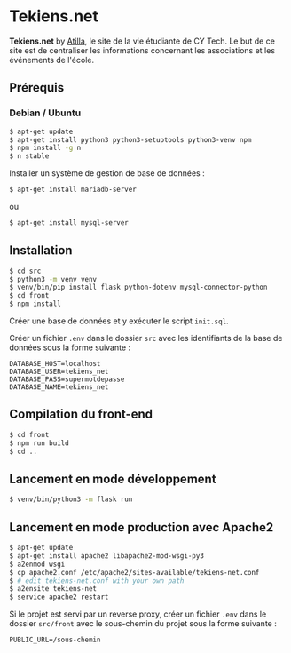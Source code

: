 # Tekiens.net

**Tekiens.net** by [Atilla](https://atilla.org), le site de la vie étudiante de CY Tech.
Le but de ce site est de centraliser les informations concernant les associations et les événements de l'école.

## Prérequis

### Debian / Ubuntu

```sh
$ apt-get update
$ apt-get install python3 python3-setuptools python3-venv npm
$ npm install -g n
$ n stable
```
Installer un système de gestion de base de données :
```sh
$ apt-get install mariadb-server
```
ou
```sh
$ apt-get install mysql-server
```

## Installation

```sh
$ cd src
$ python3 -m venv venv
$ venv/bin/pip install flask python-dotenv mysql-connector-python
$ cd front
$ npm install
```

Créer une base de données et y exécuter le script `init.sql`.

Créer un fichier `.env` dans le dossier `src` avec les identifiants de la base de données sous la forme suivante :
```properties
DATABASE_HOST=localhost
DATABASE_USER=tekiens_net
DATABASE_PASS=supermotdepasse
DATABASE_NAME=tekiens_net
```

## Compilation du front-end

```sh
$ cd front
$ npm run build
$ cd ..
```

## Lancement en mode développement

```sh
$ venv/bin/python3 -m flask run
```

## Lancement en mode production avec Apache2

```sh
$ apt-get update
$ apt-get install apache2 libapache2-mod-wsgi-py3
$ a2enmod wsgi
$ cp apache2.conf /etc/apache2/sites-available/tekiens-net.conf
$ # edit tekiens-net.conf with your own path
$ a2ensite tekiens-net
$ service apache2 restart
```

Si le projet est servi par un reverse proxy, créer un fichier `.env` dans le dossier `src/front` avec le sous-chemin du projet sous la forme suivante :
```properties
PUBLIC_URL=/sous-chemin
```